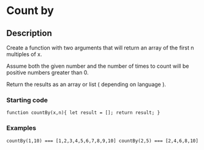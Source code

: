 # Count by

## Description

Create a function with two arguments that will return an array of the first n multiples of x.

Assume both the given number and the number of times to count will be positive numbers greater than 0.

Return the results as an array or list ( depending on language ).

### Starting code

`function countBy(x,n){
    let result = [];
    return result;
}`

### Examples

`countBy(1,10) === [1,2,3,4,5,6,7,8,9,10]
countBy(2,5) === [2,4,6,8,10]`
